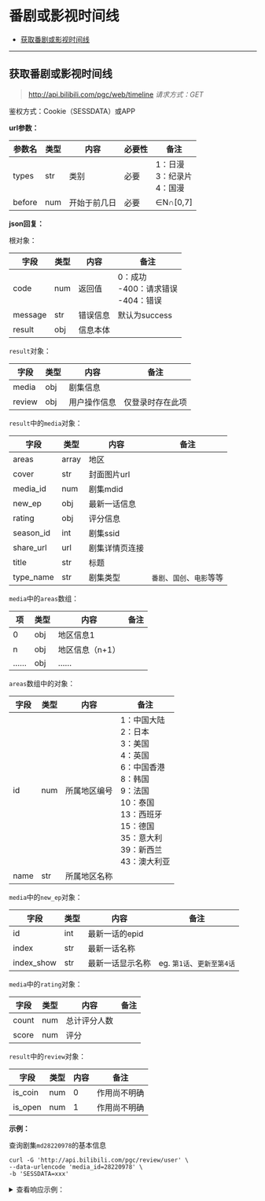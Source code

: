 # 番剧或影视时间线

- [获取番剧或影视时间线](#获取番剧或影视时间线)

---

## 获取番剧或影视时间线


> http://api.bilibili.com/pgc/web/timeline
*请求方式：GET*

鉴权方式：Cookie（SESSDATA）或APP

**url参数：**

| 参数名   | 类型 | 内容         | 必要性 | 备注                                |
| -------- | ---- | ------------ | ------ | ----------------------------------- |
| types    | str  | 类别         | 必要   | 1：日漫<br />3：纪录片<br />4：国漫 |
| before   | num  | 开始于前几日 | 必要   | ∈N∩[0,7]                            |

**json回复：**

根对象：

| 字段    | 类型 | 内容     | 备注                                        |
| ------- | ---- | -------- | ------------------------------------------- |
| code    | num  | 返回值   | 0：成功<br />-400：请求错误<br />-404：错误 |
| message | str  | 错误信息 | 默认为success                               |
| result  | obj  | 信息本体 |                                             |

`result`对象：

| 字段   | 类型 | 内容         | 备注             |
| ------ | ---- | ------------ | ---------------- |
| media  | obj  | 剧集信息     |                  |
| review | obj  | 用户操作信息 | 仅登录时存在此项 |

`result`中的`media`对象：

| 字段      | 类型  | 内容           | 备注                       |
| --------- | ----- | -------------- | -------------------------- |
| areas     | array | 地区           |                            |
| cover     | str   | 封面图片url    |                            |
| media_id  | num   | 剧集mdid       |                            |
| new_ep    | obj   | 最新一话信息   |                            |
| rating    | obj   | 评分信息       |                            |
| season_id | int   | 剧集ssid       |                            |
| share_url | url   | 剧集详情页连接 |                            |
| title     | str   | 标题           |                            |
| type_name | str   | 剧集类型       | `番剧`、`国创`、`电影`等等 |

`media`中的`areas`数组：

| 项   | 类型 | 内容            | 备注 |
| ---- | ---- | --------------- | ---- |
| 0    | obj  | 地区信息1       |      |
| n    | obj  | 地区信息（n+1） |      |
| ……   | obj  | ……              |      |

`areas`数组中的对象：

| 字段 | 类型 | 内容         | 备注                                                         |
| ---- | ---- | ------------ | ------------------------------------------------------------ |
| id   | num  | 所属地区编号 | 1：中国大陆<br />2：日本<br />3：美国<br />4：英国<br />6：中国香港<br />8：韩国<br />9：法国<br />10：泰国<br />13：西班牙<br />15：德国<br />35：意大利<br />39：新西兰<br />43：澳大利亚 |
| name | str  | 所属地区名称 |                                                              |

`media`中的`new_ep`对象：

| 字段       | 类型 | 内容             | 备注                       |
| ---------- | ---- | ---------------- | -------------------------- |
| id         | int  | 最新一话的epid   |                            |
| index      | str  | 最新一话名称     |                            |
| index_show | str  | 最新一话显示名称 | eg. `第1话`、`更新至第4话` |

`media`中的`rating`对象：

| 字段  | 类型 | 内容         | 备注 |
| ----- | ---- | ------------ | ---- |
| count | num  | 总计评分人数 |      |
| score | num  | 评分         |      |

`result`中的`review`对象：

| 字段    | 类型 | 内容 | 备注         |
| ------- | ---- | ---- | ------------ |
| is_coin | num  | 0    | 作用尚不明确 |
| is_open | num  | 1    | 作用尚不明确 |

**示例：**

查询剧集`md28220978`的基本信息

```shell
curl -G 'http://api.bilibili.com/pgc/review/user' \
--data-urlencode 'media_id=28220978' \
-b 'SESSDATA=xxx'
```

<details>
<summary>查看响应示例：</summary>

```json
{
    "code": 0,
    "message": "success",
    "result": {
        "media": {
            "areas": [
                {
                    "id": 2,
                    "name": "日本"
                }
            ],
            "cover": "http://i0.hdslb.com/bfs/bangumi/8aa0bfce050c72c6626b63d3093a88527c251026.jpg",
            "media_id": 28220978,
            "new_ep": {
                "id": 21278,
                "index": "14",
                "index_show": "全14话"
            },
            "rating": {
                "count": 53376,
                "score": 9.9
            },
            "season_id": 1172,
            "share_url": "https://www.bilibili.com/bangumi/media/md28220978",
            "title": "轻音少女 第一季",
            "type_name": "番剧"
        },
        "review": {
            "is_coin": 0,
            "is_open": 1
        }
    }
}
```

</details>